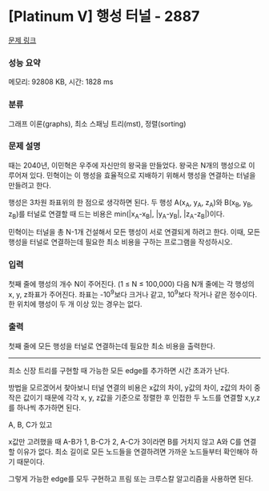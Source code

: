 # [Platinum V] 행성 터널 - 2887 

[문제 링크](https://www.acmicpc.net/problem/2887) 

### 성능 요약

메모리: 92808 KB, 시간: 1828 ms

### 분류

그래프 이론(graphs), 최소 스패닝 트리(mst), 정렬(sorting)

### 문제 설명

<p>
	때는 2040년, 이민혁은 우주에 자신만의 왕국을 만들었다. 왕국은 N개의 행성으로 이루어져 있다. 민혁이는 이 행성을 효율적으로 지배하기 위해서 행성을 연결하는 터널을 만들려고 한다.</p>

<p>
	행성은 3차원 좌표위의 한 점으로 생각하면 된다. 두 행성 A(x<sub>A</sub>, y<sub>A</sub>, z<sub>A</sub>)와 B(x<sub>B</sub>, y<sub>B</sub>, z<sub>B</sub>)를 터널로 연결할 때 드는 비용은 min(|x<sub>A</sub>-x<sub>B</sub>|, |y<sub>A</sub>-y<sub>B</sub>|, |z<sub>A</sub>-z<sub>B</sub>|)이다.</p>

<p>
	민혁이는 터널을 총 N-1개 건설해서 모든 행성이 서로 연결되게 하려고 한다. 이때, 모든 행성을 터널로 연결하는데 필요한 최소 비용을 구하는 프로그램을 작성하시오.</p>

### 입력 

 <p>
	첫째 줄에 행성의 개수 N이 주어진다. (1 ≤ N ≤ 100,000) 다음 N개 줄에는 각 행성의 x, y, z좌표가 주어진다. 좌표는 -10<sup>9</sup>보다 크거나 같고, 10<sup>9</sup>보다 작거나 같은 정수이다. 한 위치에 행성이 두 개 이상 있는 경우는 없다. </p>

### 출력 

 <p>
	첫째 줄에 모든 행성을 터널로 연결하는데 필요한 최소 비용을 출력한다.</p>

---

최소 신장 트리를 구현할 때 가능한 모든 edge를 추가하면 시간 초과가 난다.

방법을 모르겠어서 찾아보니 터널 연결의 비용은 x값의 차이, y값의 차이, z값의 차이 중 작은 값이기 때문에 각각 x, y, z값을 기준으로 정렬한 후 인접한 두 노드를 연결할 x,y,z를 하나씩 추가하면 된다.

A, B, C가 있고

x값만 고려했을 때 A-B가 1, B-C가 2, A-C가 3이라면 B를 거치지 않고 A와 C를 연결할 이유가 없다. 최소 길이로 모든 노드들을 연결하려면 가까운 노드들부터 확인해야 하기 때문이다.

그렇게 가능한 edge를 모두 구현하고 프림 또는 크루스칼 알고리즘을 사용하면 된다.
